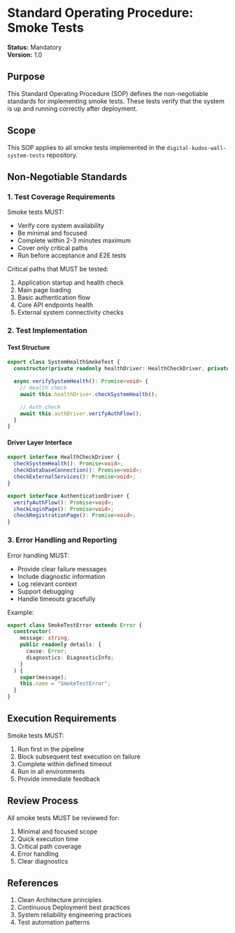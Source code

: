# Standard Operating Procedure: Smoke Tests

**Status:** Mandatory  
**Version:** 1.0

## Purpose

This Standard Operating Procedure (SOP) defines the non-negotiable standards for implementing smoke tests. These tests verify that the system is up and running correctly after deployment.

## Scope

This SOP applies to all smoke tests implemented in the `digital-kudos-wall-system-tests` repository.

## Non-Negotiable Standards

### 1. Test Coverage Requirements

Smoke tests MUST:

- Verify core system availability
- Be minimal and focused
- Complete within 2-3 minutes maximum
- Cover only critical paths
- Run before acceptance and E2E tests

Critical paths that MUST be tested:

1. Application startup and health check
2. Main page loading
3. Basic authentication flow
4. Core API endpoints health
5. External system connectivity checks

### 2. Test Implementation

#### Test Structure

```typescript
export class SystemHealthSmokeTest {
  constructor(private readonly healthDriver: HealthCheckDriver, private readonly authDriver: AuthenticationDriver) {}

  async verifySystemHealth(): Promise<void> {
    // Health check
    await this.healthDriver.checkSystemHealth();

    // Auth check
    await this.authDriver.verifyAuthFlow();
  }
}
```

#### Driver Layer Interface

```typescript
export interface HealthCheckDriver {
  checkSystemHealth(): Promise<void>;
  checkDatabaseConnection(): Promise<void>;
  checkExternalServices(): Promise<void>;
}

export interface AuthenticationDriver {
  verifyAuthFlow(): Promise<void>;
  checkLoginPage(): Promise<void>;
  checkRegistrationPage(): Promise<void>;
}
```

### 3. Error Handling and Reporting

Error handling MUST:

- Provide clear failure messages
- Include diagnostic information
- Log relevant context
- Support debugging
- Handle timeouts gracefully

Example:

```typescript
export class SmokeTestError extends Error {
  constructor(
    message: string,
    public readonly details: {
      cause: Error;
      diagnostics: DiagnosticInfo;
    }
  ) {
    super(message);
    this.name = "SmokeTestError";
  }
}
```

## Execution Requirements

Smoke tests MUST:

1. Run first in the pipeline
2. Block subsequent test execution on failure
3. Complete within defined timeout
4. Run in all environments
5. Provide immediate feedback

## Review Process

All smoke tests MUST be reviewed for:

1. Minimal and focused scope
2. Quick execution time
3. Critical path coverage
4. Error handling
5. Clear diagnostics

## References

1. Clean Architecture principles
2. Continuous Deployment best practices
3. System reliability engineering practices
4. Test automation patterns
